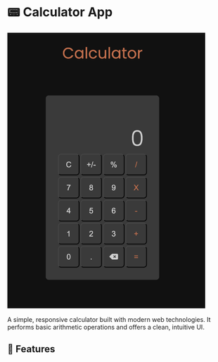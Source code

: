 <h1>📟 Calculator App</h1>

<img src="./images/Calculator_Image.png" alt="Calculator Image" width="450">

<p>A simple, responsive calculator built with modern web technologies. It performs basic arithmetic operations and offers a clean, intuitive UI.</p>

<h2>🚀 Features</h2>